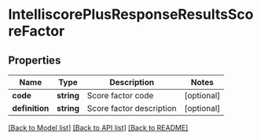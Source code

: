 # IntelliscorePlusResponseResultsScoreFactor

## Properties
Name | Type | Description | Notes
------------ | ------------- | ------------- | -------------
**code** | **string** | Score factor code | [optional] 
**definition** | **string** | Score factor description | [optional] 

[[Back to Model list]](../README.md#documentation-for-models) [[Back to API list]](../README.md#documentation-for-api-endpoints) [[Back to README]](../README.md)


